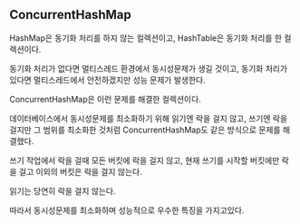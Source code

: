 ## ConcurrentHashMap

HashMap은 동기화 처리를 하지 않는 컬렉션이고, HashTable은 동기화 처리를 한 컬렉션이다.

동기화 처리가 없다면 멀티스레드 환경에서 동시성문제가 생길 것이고, 동기화 처리가 있다면 멀티스레드에서 안전하겠지만 성능 문제가 발생한다.

ConcurrentHashMap은 이런 문제를 해결한 컬렉션이다.

데이터베이스에서 동시성문제를 최소화하기 위해 읽기엔 락을 걸지 않고, 쓰기엔 락을 걸지만 그 범위를 최소화한 것처럼 ConcurrentHashMap도 같은 방식으로 문제를 해결했다.

쓰기 작업에서 락을 걸때 모든 버킷에 락을 걸지 않고, 현재 쓰기를 시작할 버킷에만 락을 걸고 이외의 버킷은 락을 걸지 않는다.

읽기는 당연히 락을 걸지 않는다.

따라서 동시성문제를 최소화하며 성능적으로 우수한 특징을 가지고있다.